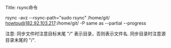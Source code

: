 Title: rsync命令

rsync -avz --rsync-path="sudo rsync" /home/git/  howtou@182.92.103.217:/home/git/
-P same as --partial --progress

注意: 同步文件时注意目标末尾 "/" 表示目录，否则表示文件名. 同步目录时注意源目录末尾的 "/".
